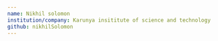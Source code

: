 ```yaml
---
name: Nikhil solomon
institution/company: Karunya insititute of science and technology
github: nikhilSolomon
---
```

